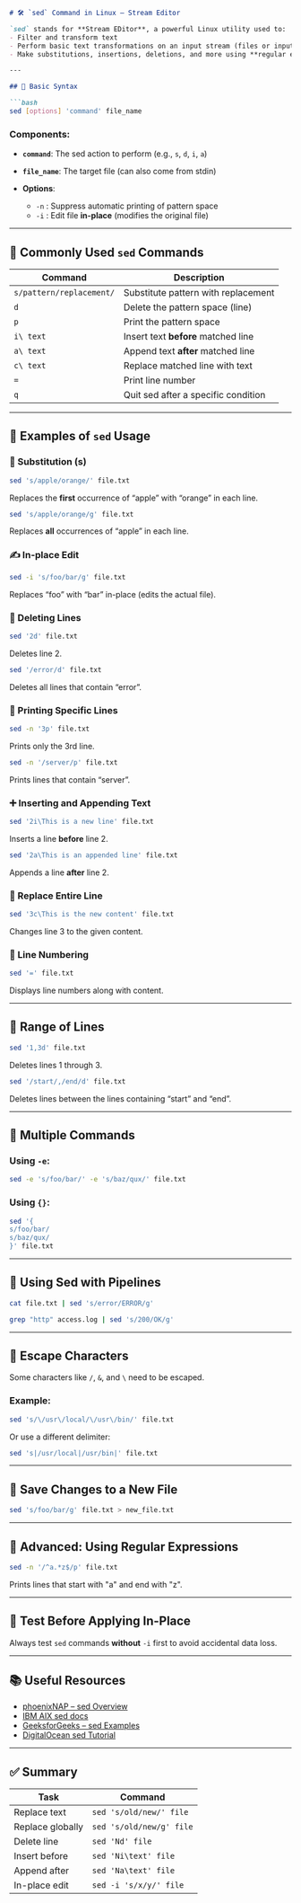

````markdown
# 🛠️ `sed` Command in Linux – Stream Editor

`sed` stands for **Stream EDitor**, a powerful Linux utility used to:
- Filter and transform text
- Perform basic text transformations on an input stream (files or input from a pipeline)
- Make substitutions, insertions, deletions, and more using **regular expressions**

---

## 🔹 Basic Syntax

```bash
sed [options] 'command' file_name
````

### Components:

* **`command`**: The sed action to perform (e.g., `s`, `d`, `i`, `a`)
* **`file_name`**: The target file (can also come from stdin)
* **Options**:

  * `-n` : Suppress automatic printing of pattern space
  * `-i` : Edit file **in-place** (modifies the original file)

---

## 🔸 Commonly Used `sed` Commands

| Command                  | Description                         |
| ------------------------ | ----------------------------------- |
| `s/pattern/replacement/` | Substitute pattern with replacement |
| `d`                      | Delete the pattern space (line)     |
| `p`                      | Print the pattern space             |
| `i\ text`                | Insert text **before** matched line |
| `a\ text`                | Append text **after** matched line  |
| `c\ text`                | Replace matched line with text      |
| `=`                      | Print line number                   |
| `q`                      | Quit sed after a specific condition |

---

## 🔸 Examples of `sed` Usage

### 🔁 Substitution (s)

```bash
sed 's/apple/orange/' file.txt
```

Replaces the **first** occurrence of “apple” with “orange” in each line.

```bash
sed 's/apple/orange/g' file.txt
```

Replaces **all** occurrences of “apple” in each line.

### ✍️ In-place Edit

```bash
sed -i 's/foo/bar/g' file.txt
```

Replaces “foo” with “bar” in-place (edits the actual file).

### 🚫 Deleting Lines

```bash
sed '2d' file.txt
```

Deletes line 2.

```bash
sed '/error/d' file.txt
```

Deletes all lines that contain “error”.

### 📌 Printing Specific Lines

```bash
sed -n '3p' file.txt
```

Prints only the 3rd line.

```bash
sed -n '/server/p' file.txt
```

Prints lines that contain “server”.

### ➕ Inserting and Appending Text

```bash
sed '2i\This is a new line' file.txt
```

Inserts a line **before** line 2.

```bash
sed '2a\This is an appended line' file.txt
```

Appends a line **after** line 2.

### 🔄 Replace Entire Line

```bash
sed '3c\This is the new content' file.txt
```

Changes line 3 to the given content.

### 🧾 Line Numbering

```bash
sed '=' file.txt
```

Displays line numbers along with content.

---

## 🔹 Range of Lines

```bash
sed '1,3d' file.txt
```

Deletes lines 1 through 3.

```bash
sed '/start/,/end/d' file.txt
```

Deletes lines between the lines containing “start” and “end”.

---

## 🔹 Multiple Commands

### Using `-e`:

```bash
sed -e 's/foo/bar/' -e 's/baz/qux/' file.txt
```

### Using `{}`:

```bash
sed '{
s/foo/bar/
s/baz/qux/
}' file.txt
```

---

## 🔹 Using Sed with Pipelines

```bash
cat file.txt | sed 's/error/ERROR/g'
```

```bash
grep "http" access.log | sed 's/200/OK/g'
```

---

## 🔹 Escape Characters

Some characters like `/`, `&`, and `\` need to be escaped.

### Example:

```bash
sed 's/\/usr\/local/\/usr\/bin/' file.txt
```

Or use a different delimiter:

```bash
sed 's|/usr/local|/usr/bin|' file.txt
```

---

## 🔹 Save Changes to a New File

```bash
sed 's/foo/bar/g' file.txt > new_file.txt
```

---

## 🔹 Advanced: Using Regular Expressions

```bash
sed -n '/^a.*z$/p' file.txt
```

Prints lines that start with "a" and end with "z".

---

## 🧪 Test Before Applying In-Place

Always test `sed` commands **without** `-i` first to avoid accidental data loss.

---

## 📚 Useful Resources

* [phoenixNAP – sed Overview](https://phoenixnap.com/kb/linux-sed)
* [IBM AIX sed docs](https://www.ibm.com/docs/en/aix/7.2.0?topic=s-sed-command)
* [GeeksforGeeks – sed Examples](https://www.geeksforgeeks.org/linux-unix/sed-command-in-linux-unix-with-examples/)
* [DigitalOcean sed Tutorial](https://www.digitalocean.com/community/tutorials/linux-sed-command)

---

## ✅ Summary

| Task             | Command                  |
| ---------------- | ------------------------ |
| Replace text     | `sed 's/old/new/' file`  |
| Replace globally | `sed 's/old/new/g' file` |
| Delete line      | `sed 'Nd' file`          |
| Insert before    | `sed 'Ni\text' file`     |
| Append after     | `sed 'Na\text' file`     |
| In-place edit    | `sed -i 's/x/y/' file`   |

```

